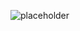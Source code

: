![placeholder](https://media.discordapp.net/attachments/1346988185598562305/1393784527356301426/252px-Aatrox_Render.png?ex=68746e7e&is=68731cfe&hm=9c0244802846619f817406b891b64de4faa22a0fb1770c1ff991bee759bdf9f3&=&format=webp&quality=lossless)

<!--
**boundlesslyArtiodactyl/boundlesslyArtiodactyl** is a ✨ _special_ ✨ repository because its `README.md` (this file) appears on your GitHub profile.

Here are some ideas to get you started:

- 🔭 I’m currently working on ...
- 🌱 I’m currently learning ...
- 👯 I’m looking to collaborate on ...
- 🤔 I’m looking for help with ...
- 💬 Ask me about ...
- 📫 How to reach me: ...
- 😄 Pronouns: ...
- ⚡ Fun fact: ...
-->
